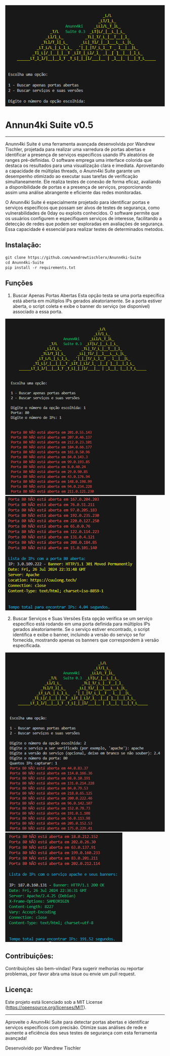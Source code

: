 

<img src="https://raw.githubusercontent.com/wandrewtischlerx/Anunn4ki-Suite/main/IMAGENS/anunn4ki.PNG" alt="Anunn4ki-Suite">


<h1>Annun4ki Suite v0.5</h1>

---

Anunn4ki Suite é uma ferramenta avançada desenvolvida por Wandrew Tischler, projetada para realizar uma varredura de portas abertas e identificar a presença de serviços específicos usando IPs aleatórios de ranges pré-definidas. O software emprega uma interface colorida que destaca os resultados para uma visualização clara e imediata. Aproveitando a capacidade de múltiplas threads, o Anunn4ki Suite garante um desempenho otimizado ao executar suas tarefas de verificação simultaneamente. Ele realiza testes de conexão de forma eficaz, avaliando a disponibilidade de portas e a presença de serviços, proporcionando assim uma análise abrangente e eficiente das redes monitoradas.

O Anunn4ki Suite é especialmente projetado para identificar portas e serviços específicos que possam ser alvos de testes de segurança, como vulnerabilidades de 0day ou exploits conhecidos. O software permite que os usuários configurem e especifiquem serviços de interesse, facilitando a detecção de redes que podem ser exploradas em avaliações de segurança. Essa capacidade é essencial para realizar testes de determinados metodos.
<h2>Instalação:</h2>

```
git clone https://github.com/wandrewtischlerx/Anunn4ki-Suite
cd Anunn4ki-Suite
pip install -r requirements.txt
```

<h2>Funções</h2>

1. Buscar Apenas Portas Abertas
Esta opção testa se uma porta específica está aberta em múltiplos IPs gerados aleatoriamente. Se a porta estiver aberta, o script coleta e exibe o banner do serviço (se disponível) associado a essa porta.

<img src="https://raw.githubusercontent.com/wandrewtischlerx/Anunn4ki-Suite/main/IMAGENS/funcao1.PNG" alt="Anunn4ki-Suite funcao 1">
<img src="https://raw.githubusercontent.com/wandrewtischlerx/Anunn4ki-Suite/main/IMAGENS/funcao1final.PNG" alt="Anunn4ki-Suite funcao 1 final">

2. Buscar Serviços e Suas Versões
Esta opção verifica se um serviço específico está rodando em uma porta definida para múltiplos IPs gerados aleatoriamente. Se o serviço estiver encontrado, o script identifica e exibe o banner, incluindo a versão do serviço se for fornecida, mostrando apenas os banners que correspondem à versão especificada.

<img src="https://raw.githubusercontent.com/wandrewtischlerx/Anunn4ki-Suite/main/IMAGENS/funcao2.PNG" alt="Anunn4ki-Suite funcao 2">
<img src="https://raw.githubusercontent.com/wandrewtischlerx/Anunn4ki-Suite/main/IMAGENS/funcao2final.PNG" alt="Anunn4ki-Suite funcao 2 final">


<h2>Contribuições:</h2>

Contribuições são bem-vindas! Para sugerir melhorias ou reportar problemas, por favor abra uma issue ou envie um pull request.

<h2>Licença:</h2>

Este projeto está licenciado sob a MIT License (https://opensource.org/licenses/MIT).

---

Aproveite o Anunn4ki Suite para detectar portas abertas e identificar serviços específicos com precisão. Otimize suas análises de rede e aumente a eficiência dos seus testes de segurança com esta ferramenta avançada!

Desenvolvido por Wandrew Tischler
